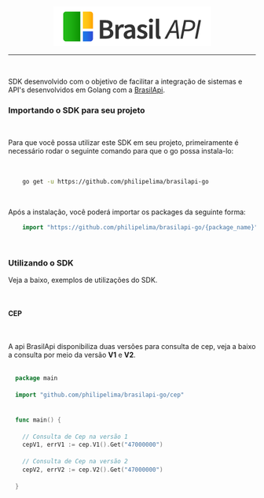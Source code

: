 
<p align="center">
  <img src="https://raw.githubusercontent.com/BrasilAPI/BrasilAPI/master/public/brasilapi-logo-small.png" alt="Sublime's custom image"/>
</p>

<hr>
<br>

SDK desenvolvido com o objetivo de facilitar a integração de sistemas e API's desenvolvidos em Golang com a [BrasilApi](https://brasilapi.com.br/).



### Importando o SDK para seu projeto

<br>

Para que você possa utilizar este SDK em seu projeto, primeiramente é necessário rodar o seguinte comando para que o go possa instala-lo:

<br>

~~~bash
    go get -u https://github.com/philipelima/brasilapi-go
~~~

<br>

Após a instalação, você poderá importar os packages da seguinte forma:

~~~go
    import "https://github.com/philipelima/brasilapi-go/{package_name}"
~~~


<br>

### Utilizando o SDK

Veja a baixo, exemplos de utilizações do SDK.

<br>

#### CEP

<br>

A api BrasilApi disponibiliza duas versões para consulta de cep, veja a baixo a consulta por meio da versão **V1** e **V2**.


~~~go

  package main

  import "github.com/philipelima/brasilapi-go/cep"


  func main() {

    // Consulta de Cep na versão 1
    cepV1, errV1 := cep.V1().Get("47000000")

    // Consulta de Cep na versão 2
    cepV2, errV2 := cep.V2().Get("47000000")

  }

~~~